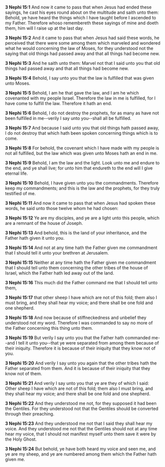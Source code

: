 **3 Nephi 15:1** And now it came to pass that when Jesus had ended these sayings, he cast his eyes round about on the multitude and saith unto them: Behold, ye have heard the things which I have taught before I ascended to my Father. Therefore whoso remembereth these sayings of mine and doeth them, him will I raise up at the last day.

**3 Nephi 15:2** And it came to pass that when Jesus had said these words, he perceived that there were some among them which marveled and wondered what he would concerning the law of Moses, for they understood not the saying that old things had passed away and that all things had become new.

**3 Nephi 15:3** And he saith unto them: Marvel not that I said unto you that old things had passed away and that all things had become new.

**3 Nephi 15:4** Behold, I say unto you that the law is fulfilled that was given unto Moses.

**3 Nephi 15:5** Behold, I am he that gave the law, and I am he which covenanted with my people Israel. Therefore the law in me is fulfilled, for I have come to fulfill the law. Therefore it hath an end.

**3 Nephi 15:6** Behold, I do not destroy the prophets, for as many as have not been fulfilled in me--verily I say unto you--shall all be fulfilled.

**3 Nephi 15:7** And because I said unto you that old things hath passed away, I do not destroy that which hath been spoken concerning things which is to come.

**3 Nephi 15:8** For behold, the covenant which I have made with my people is not all fulfilled, but the law which was given unto Moses hath an end in me.

**3 Nephi 15:9** Behold, I am the law and the light. Look unto me and endure to the end, and ye shall live; for unto him that endureth to the end will I give eternal life.

**3 Nephi 15:10** Behold, I have given unto you the commandments. Therefore keep my commandments; and this is the law and the prophets, for they truly testified of me.

**3 Nephi 15:11** And now it came to pass that when Jesus had spoken these words, he said unto those twelve whom he had chosen:

**3 Nephi 15:12** Ye are my disciples, and ye are a light unto this people, which are a remnant of the house of Joseph.

**3 Nephi 15:13** And behold, this is the land of your inheritance, and the Father hath given it unto you.

**3 Nephi 15:14** And not at any time hath the Father given me commandment that I should tell it unto your brethren at Jerusalem.

**3 Nephi 15:15** Neither at any time hath the Father given me commandment that I should tell unto them concerning the other tribes of the house of Israel, which the Father hath led away out of the land.

**3 Nephi 15:16** This much did the Father command me that I should tell unto them,

**3 Nephi 15:17** that other sheep I have which are not of this fold; them also I must bring, and they shall hear my voice; and there shall be one fold and one shepherd.

**3 Nephi 15:18** And now because of stiffneckedness and unbelief they understood not my word. Therefore I was commanded to say no more of the Father concerning this thing unto them.

**3 Nephi 15:19** But verily I say unto you that the Father hath commanded me--and I tell it unto you--that ye were separated from among them because of their iniquity. Therefore it is because of their iniquity that they know not of you.

**3 Nephi 15:20** And verily I say unto you again that the other tribes hath the Father separated from them. And it is because of their iniquity that they know not of them.

**3 Nephi 15:21** And verily I say unto you that ye are they of which I said: Other sheep I have which are not of this fold; them also I must bring, and they shall hear my voice; and there shall be one fold and one shepherd.

**3 Nephi 15:22** And they understood me not, for they supposed it had been the Gentiles. For they understood not that the Gentiles should be converted through their preaching.

**3 Nephi 15:23** And they understood me not that I said they shall hear my voice. And they understood me not that the Gentiles should not at any time hear my voice, that I should not manifest myself unto them save it were by the Holy Ghost.

**3 Nephi 15:24** But behold, ye have both heard my voice and seen me, and ye are my sheep, and ye are numbered among them which the Father hath given me.

